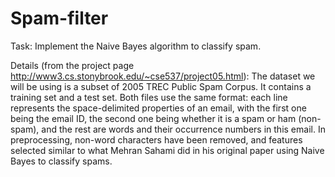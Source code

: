# Spam-filter

Task: Implement the Naive Bayes algorithm to classify spam.

Details (from the project page http://www3.cs.stonybrook.edu/~cse537/project05.html):
The dataset we will be using is a subset of 2005 TREC Public Spam Corpus. 
It contains a training set and a test set. Both files use the same format: 
each line represents the space-delimited properties of an email, with the first 
one being the email ID, the second one being whether it is a spam or ham (non-spam), 
and the rest are words and their occurrence numbers in this email. 
In preprocessing, non-word characters have been removed, and features selected similar 
to what Mehran Sahami did in his original paper using Naive Bayes to classify spams.
